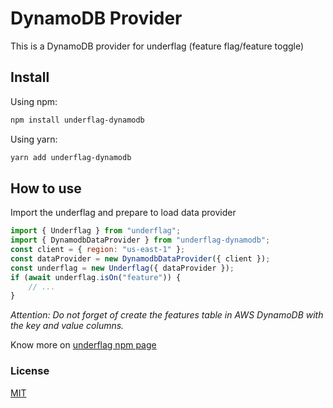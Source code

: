 
# DynamoDB Provider

This is a DynamoDB provider for underflag (feature flag/feature toggle)

## Install

Using npm:

```bash
npm install underflag-dynamodb
```

Using yarn:

```bash
yarn add underflag-dynamodb
```

## How to use

Import the underflag and prepare to load data provider

```js
import { Underflag } from "underflag";
import { DynamodbDataProvider } from "underflag-dynamodb";
const client = { region: "us-east-1" };
const dataProvider = new DynamodbDataProvider({ client });
const underflag = new Underflag({ dataProvider });
if (await underflag.isOn("feature")) {
    // ...
}
```

_Attention: Do not forget of create the features table in AWS DynamoDB with the key and value columns._

Know more on [underflag npm page](https://www.npmjs.com/package/underflag)

### License

[MIT](LICENSE)